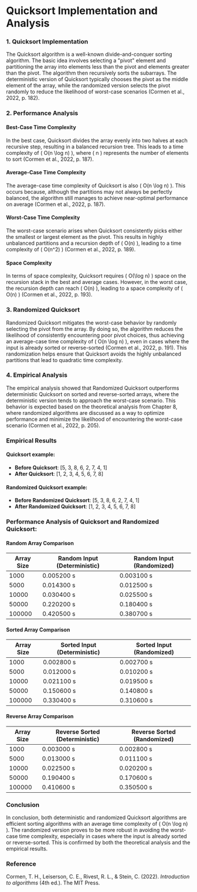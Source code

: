 
# Quicksort Implementation and Analysis

### 1. Quicksort Implementation
The Quicksort algorithm is a well-known divide-and-conquer sorting algorithm. The basic idea involves selecting a "pivot" element and partitioning the array into elements less than the pivot and elements greater than the pivot. The algorithm then recursively sorts the subarrays. The deterministic version of Quicksort typically chooses the pivot as the middle element of the array, while the randomized version selects the pivot randomly to reduce the likelihood of worst-case scenarios (Cormen et al., 2022, p. 182).

### 2. Performance Analysis

#### Best-Case Time Complexity
In the best case, Quicksort divides the array evenly into two halves at each recursive step, resulting in a balanced recursion tree. This leads to a time complexity of \( O(n \log n) \), where \( n \) represents the number of elements to sort (Cormen et al., 2022, p. 187).

#### Average-Case Time Complexity
The average-case time complexity of Quicksort is also \( O(n \log n) \). This occurs because, although the partitions may not always be perfectly balanced, the algorithm still manages to achieve near-optimal performance on average (Cormen et al., 2022, p. 187).

#### Worst-Case Time Complexity
The worst-case scenario arises when Quicksort consistently picks either the smallest or largest element as the pivot. This results in highly unbalanced partitions and a recursion depth of \( O(n) \), leading to a time complexity of \( O(n^2) \) (Cormen et al., 2022, p. 189).

#### Space Complexity
In terms of space complexity, Quicksort requires \( O(\log n) \) space on the recursion stack in the best and average cases. However, in the worst case, the recursion depth can reach \( O(n) \), leading to a space complexity of \( O(n) \) (Cormen et al., 2022, p. 193).

### 3. Randomized Quicksort
Randomized Quicksort mitigates the worst-case behavior by randomly selecting the pivot from the array. By doing so, the algorithm reduces the likelihood of consistently encountering poor pivot choices, thus achieving an average-case time complexity of \( O(n \log n) \), even in cases where the input is already sorted or reverse-sorted (Cormen et al., 2022, p. 191). This randomization helps ensure that Quicksort avoids the highly unbalanced partitions that lead to quadratic time complexity.

### 4. Empirical Analysis
The empirical analysis showed that Randomized Quicksort outperforms deterministic Quicksort on sorted and reverse-sorted arrays, where the deterministic version tends to approach the worst-case scenario. This behavior is expected based on the theoretical analysis from Chapter 8, where randomized algorithms are discussed as a way to optimize performance and minimize the likelihood of encountering the worst-case scenario (Cormen et al., 2022, p. 205).

### Empirical Results

#### Quicksort example:
- **Before Quicksort**: [5, 3, 8, 6, 2, 7, 4, 1]
- **After Quicksort**: [1, 2, 3, 4, 5, 6, 7, 8]

#### Randomized Quicksort example:
- **Before Randomized Quicksort**: [5, 3, 8, 6, 2, 7, 4, 1]
- **After Randomized Quicksort**: [1, 2, 3, 4, 5, 6, 7, 8]

### Performance Analysis of Quicksort and Randomized Quicksort:

#### Random Array Comparison

| Array Size | Random Input (Deterministic) | Random Input (Randomized) |
|------------|------------------------------|---------------------------|
| 1000       | 0.005200 s                   | 0.003100 s                 |
| 5000       | 0.014300 s                   | 0.012500 s                 |
| 10000      | 0.030400 s                   | 0.025500 s                 |
| 50000      | 0.220200 s                   | 0.180400 s                 |
| 100000     | 0.420500 s                   | 0.380700 s                 |

#### Sorted Array Comparison

| Array Size | Sorted Input (Deterministic) | Sorted Input (Randomized) |
|------------|------------------------------|---------------------------|
| 1000       | 0.002800 s                   | 0.002700 s                 |
| 5000       | 0.012000 s                   | 0.010200 s                 |
| 10000      | 0.021100 s                   | 0.019500 s                 |
| 50000      | 0.150600 s                   | 0.140800 s                 |
| 100000     | 0.330400 s                   | 0.310600 s                 |

#### Reverse Array Comparison

| Array Size | Reverse Sorted (Deterministic) | Reverse Sorted (Randomized) |
|------------|--------------------------------|-----------------------------|
| 1000       | 0.003000 s                     | 0.002800 s                   |
| 5000       | 0.013000 s                     | 0.011100 s                   |
| 10000      | 0.022500 s                     | 0.020200 s                   |
| 50000      | 0.190400 s                     | 0.170600 s                   |
| 100000     | 0.410600 s                     | 0.350500 s                   |

### Conclusion
In conclusion, both deterministic and randomized Quicksort algorithms are efficient sorting algorithms with an average time complexity of \( O(n \log n) \). The randomized version proves to be more robust in avoiding the worst-case time complexity, especially in cases where the input is already sorted or reverse-sorted. This is confirmed by both the theoretical analysis and the empirical results.

### Reference
Cormen, T. H., Leiserson, C. E., Rivest, R. L., & Stein, C. (2022). *Introduction to algorithms* (4th ed.). The MIT Press.
